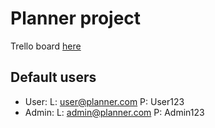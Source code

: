 # Planner project
Trello board [here](https://trello.com/b/TIhWNcfD/bbraunplanner)

## Default users
 - User: L: user@planner.com P: User123
 - Admin: L: admin@planner.com P: Admin123
